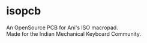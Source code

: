 # isopcb  

An OpenSource PCB for Ani's ISO macropad.  
Made for the Indian Mechanical Keyboard Community.  
